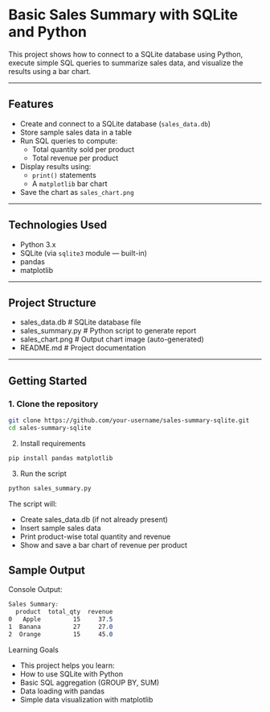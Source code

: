 # Basic Sales Summary with SQLite and Python

This project shows how to connect to a SQLite database using Python, execute simple SQL queries to summarize sales data, and visualize the results using a bar chart.

---

## Features

- Create and connect to a SQLite database (`sales_data.db`)
- Store sample sales data in a table
- Run SQL queries to compute:
  - Total quantity sold per product
  - Total revenue per product
- Display results using:
  - `print()` statements
  - A `matplotlib` bar chart
- Save the chart as `sales_chart.png`

---

## Technologies Used

- Python 3.x
- SQLite (via `sqlite3` module — built-in)
- pandas
- matplotlib

---

## Project Structure

- sales_data.db # SQLite database file
- sales_summary.py # Python script to generate report
- sales_chart.png # Output chart image (auto-generated)
- README.md # Project documentation

---

## Getting Started

### 1. Clone the repository

```bash
git clone https://github.com/your-username/sales-summary-sqlite.git
cd sales-summary-sqlite
```

2. Install requirements
```bash
pip install pandas matplotlib
```

3. Run the script
```bash
python sales_summary.py
```

The script will:
  - Create sales_data.db (if not already present)
  - Insert sample sales data
  - Print product-wise total quantity and revenue
  - Show and save a bar chart of revenue per product

## Sample Output
Console Output:
```css
Sales Summary:
  product  total_qty  revenue
0   Apple         15     37.5
1  Banana         27     27.0
2  Orange         15     45.0
```

Learning Goals
  - This project helps you learn:
  - How to use SQLite with Python
  - Basic SQL aggregation (GROUP BY, SUM)
  - Data loading with pandas
  - Simple data visualization with matplotlib
